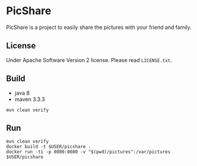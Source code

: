# PicShare

PicShare is a project to easily share the pictures with your friend and family.

## License

Under Apache Software Version 2 license. Please read `LICENSE.txt`.

## Build

 - java 8
 - maven 3.3.3

```
mvn clean verify
```

## Run

```
mvn clean verify
docker build -t $USER/picshare .
docker run -ti -p 8080:8080 -v "$(pwd)/pictures":/var/pictures $USER/picshare
```
